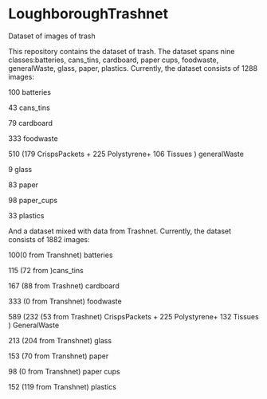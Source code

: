  # LoughboroughTrashnet
 Dataset of images of trash

This repository contains the dataset of trash. The dataset spans nine classes:batteries, cans_tins, cardboard, paper cups, foodwaste, generalWaste, glass, paper, plastics. Currently, the dataset consists of 1288 images:

100 batteries

43 cans_tins

79 cardboard

333 foodwaste

510 (179 CrispsPackets + 225 Polystyrene+ 106 Tissues ) generalWaste

9 glass

83 paper

98 paper_cups

33 plastics

And a dataset mixed with data from Trashnet. Currently, the dataset consists of 1882 images:

100(0 from Transhnet) batteries

115 (72 from )cans_tins

167 (88 from Trashnet) cardboard

333 (0 from Transhnet) foodwaste

589 (232 (53 from Trashnet) CrispsPackets + 225 Polystyrene+ 132 Tissues ) GeneralWaste

213 (204 from Transhnet) glass

153 (70 from Transhnet) paper

98 (0 from Transhnet) paper cups

152 (119 from Transhnet) plastics
